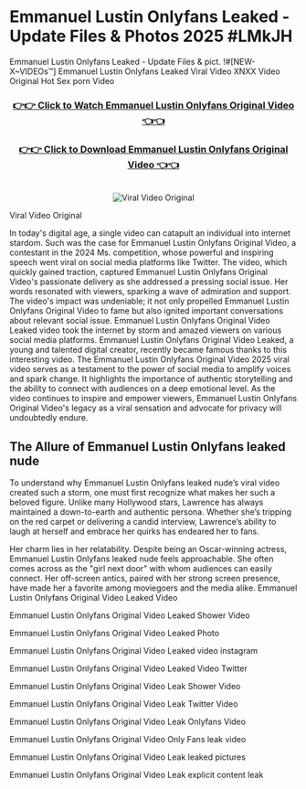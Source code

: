 # Emmanuel Lustin Onlyfans Leaked - Update Files & Photos 2025 #LMkJH

Emmanuel Lustin Onlyfans Leaked - Update Files & pict. !#[NEW-X~VIDEOs™] Emmanuel Lustin Onlyfans Leaked Viral Video XNXX Video Original Hot Sex porn Video
<br>
<div align="center">
<h3><a href="https://links2leaks.com?utm_source=emmanuellustin&utm_medium=gitlong" rel="nofollow">👉👉 Click to Watch Emmanuel Lustin Onlyfans Original Video 👈👈</a></h3>
<h3><a href="https://links2leaks.com?utm_source=emmanuellustin&utm_medium=gitlong" rel="nofollow">👉👉 Click to Download Emmanuel Lustin Onlyfans Original Video 👈👈</a></h3>
<br>
<a href="https://links2leaks.com?utm_source=emmanuellustin&utm_medium=gitlong" rel="nofollow"><img src="https://i.ibb.co/Gkj2r4b/banner.png" alt="Viral Video Original" style="max-width: 100%; display: inline-block;" data-target="animated-image.originalImage"></a>
</div>

Viral Video Original

In today's digital age, a single video can catapult an individual into internet stardom. Such was the case for Emmanuel Lustin Onlyfans Original Video, a contestant in the 2024 Ms. competition, whose powerful and inspiring speech went viral on social media platforms like Twitter.
The video, which quickly gained traction, captured Emmanuel Lustin Onlyfans Original Video's passionate delivery as she addressed a pressing social issue. Her words resonated with viewers, sparking a wave of admiration and support. The video's impact was undeniable; it not only propelled Emmanuel Lustin Onlyfans Original Video to fame but also ignited important conversations about relevant social issue.
Emmanuel Lustin Onlyfans Original Video Leaked video took the internet by storm and amazed viewers on various social media platforms. Emmanuel Lustin Onlyfans Original Video Leaked, a young and talented digital creator, recently became famous thanks to this interesting video.
The Emmanuel Lustin Onlyfans Original Video 2025 viral video serves as a testament to the power of social media to amplify voices and spark change. It highlights the importance of authentic storytelling and the ability to connect with audiences on a deep emotional level. As the video continues to inspire and empower viewers, Emmanuel Lustin Onlyfans Original Video's legacy as a viral sensation and advocate for privacy will undoubtedly endure.

<h2>The Allure of Emmanuel Lustin Onlyfans leaked nude</h2>


To understand why Emmanuel Lustin Onlyfans leaked nude’s viral video created such a storm, one must first recognize what makes her such a beloved figure. Unlike many Hollywood stars, Lawrence has always maintained a down-to-earth and authentic persona. Whether she’s tripping on the red carpet or delivering a candid interview, Lawrence’s ability to laugh at herself and embrace her quirks has endeared her to fans.

Her charm lies in her relatability. Despite being an Oscar-winning actress, Emmanuel Lustin Onlyfans leaked nude feels approachable. She often comes across as the "girl next door" with whom audiences can easily connect. Her off-screen antics, paired with her strong screen presence, have made her a favorite among moviegoers and the media alike.
Emmanuel Lustin Onlyfans Original Video Leaked Video

Emmanuel Lustin Onlyfans Original Video Leaked Shower Video

Emmanuel Lustin Onlyfans Original Video Leaked Photo

Emmanuel Lustin Onlyfans Original Video Leaked video instagram

Emmanuel Lustin Onlyfans Original Video Leaked Video Twitter

Emmanuel Lustin Onlyfans Original Video Leak Shower Video

Emmanuel Lustin Onlyfans Original Video Leak Twitter Video

Emmanuel Lustin Onlyfans Original Video Leak Onlyfans Video

Emmanuel Lustin Onlyfans Original Video Only Fans leak video

Emmanuel Lustin Onlyfans Original Video Leak leaked pictures

Emmanuel Lustin Onlyfans Original Video Leak explicit content leak